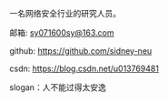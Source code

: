 一名网络安全行业的研究人员。

邮箱:		sy071600sy@163.com

github:	https://github.com/sidney-neu

csdn:	https://blog.csdn.net/u013769481

slogan：人不能过得太安逸
